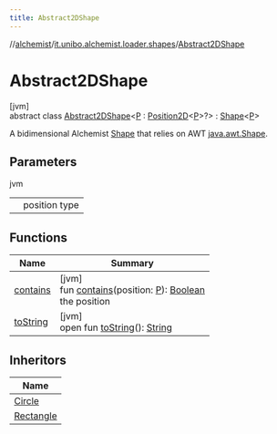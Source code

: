 ```yaml
---
title: Abstract2DShape
---
```

//[alchemist](../../../index.html)/[it.unibo.alchemist.loader.shapes](../index.html)/[Abstract2DShape](index.html)



# Abstract2DShape



[jvm]\
abstract class [Abstract2DShape](index.html)<[P](index.html) : [Position2D](../../it.unibo.alchemist.model.interfaces/-position2-d/index.html)<[P](../-rectangle/index.html)>?> : [Shape](../-shape/index.html)<[P](../-rectangle/index.html)> 

A bidimensional Alchemist [Shape](../-shape/index.html) that relies on AWT [java.awt.Shape](https://docs.oracle.com/javase/8/docs/api/java/awt/Shape.html).



## Parameters


jvm

| | |
|---|---|
| <P> | position type |



## Functions


| Name | Summary |
|---|---|
| [contains](contains.html) | [jvm]<br>fun [contains](contains.html)(position: [P](../-rectangle/index.html)): [Boolean](https://kotlinlang.org/api/latest/jvm/stdlib/kotlin/-boolean/index.html)<br>the position |
| [toString](to-string.html) | [jvm]<br>open fun [toString](to-string.html)(): [String](https://docs.oracle.com/javase/8/docs/api/java/lang/String.html) |


## Inheritors


| Name |
|---|
| [Circle](../-circle/index.html) |
| [Rectangle](../-rectangle/index.html) |

